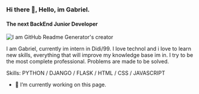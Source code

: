 ### Hi there 👋, Hello, im Gabriel.
#### The next BackEnd Junior Developer

![I am GitHub Readme Generator's creator](https://pbs.twimg.com/profile_banners/740671803035619328/1686692941/600x200)

I am Gabriel, currently im intern in Didi/99. I love technol and i love to learn new skills, everything that will improve my knowledge base im in.  I try to be the most complete professional. Problems are made to be solved.

Skills: PYTHON / DJANGO / FLASK / HTML / CSS / JAVASCRIPT

- 🔭 I’m currently working on this page. 






